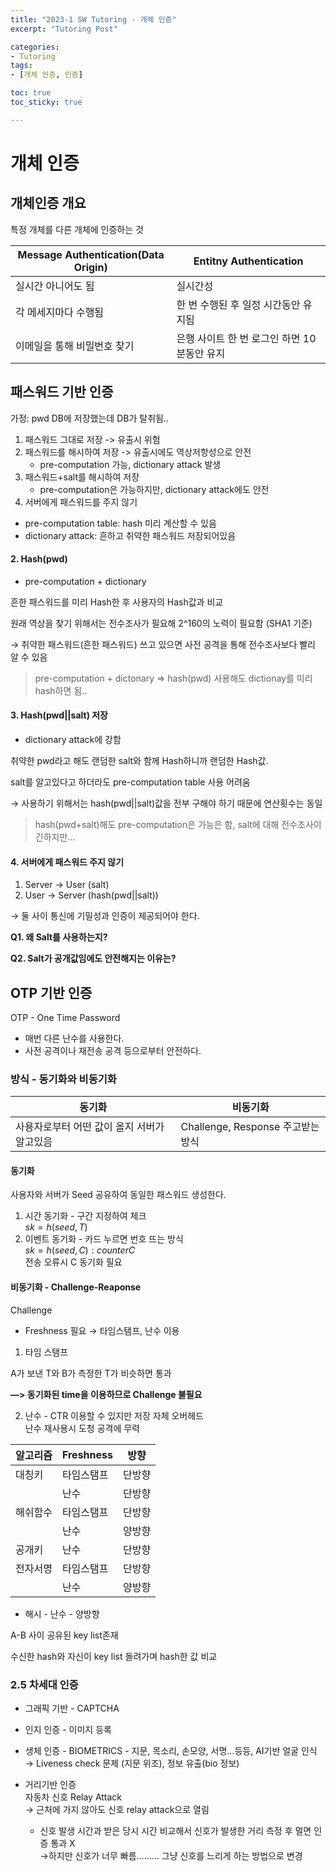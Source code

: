 ```yaml
---
title: "2023-1 SW Tutoring - 개체 인증"
excerpt: "Tutoring Post"

categories:
- Tutoring
tags:
- [개체 인증, 인증]

toc: true
toc_sticky: true

---
```


# 개체 인증

## 개체인증 개요
특정 개체를 다른 개체에 인증하는 것

| Message Authentication(Data Origin) | Entitny Authentication |
| --- | --- |
| 실시간 아니어도 됨  | 실시간성 |
| 각 메세지마다 수행됨 | 한 번 수행된 후 일정 시간동안 유지됨 |
| 이메일을 통해 비밀번호 찾기 | 은행 사이트 한 번 로그인 하면 10분동안 유지 |

## 패스워드 기반 인증

가정: pwd DB에 저장했는데 DB가 탈취됨..
1. 패스워드 그대로 저장 -> 유출시 위험
2. 패스워드를 해시하여 저장 -> 유출시에도 역상저항성으로 안전  
    - pre-computation 가능, dictionary attack 발생
3. 패스워드+salt를 해시하여 저장  
    - pre-computation은 가능하지만, dictionary attack에도 안전
4. 서버에게 패스워드를 주지 않기  

- pre-computation table: hash 미리 계산할 수 있음
- dictionary attack: 흔하고 취약한 패스워드 저장되어있음  

#### 2. Hash(pwd)
- pre-computation + dictionary

흔한 패스워드를 미리 Hash한 후 사용자의 Hash값과 비교

원래 역상을 찾기 위해서는 전수조사가 필요해 2^160의 노력이 필요함 (SHA1 기준)

→ 취약한 패스워드(흔한 패스워드) 쓰고 있으면 사전 공격을 통해 전수조사보다 빨리 알 수 있음
        
>pre-computation + dictonary => hash(pwd) 사용해도 dictionay를 미리 hash하면 됨..

#### 3. Hash(pwd||salt) 저장
- dictionary attack에 강함

취약한 pwd라고 해도 랜덤한 salt와 함께 Hash하니까 랜덤한 Hash값.

salt를 알고있다고 하더라도 pre-computation table 사용 어려움

→ 사용하기 위해서는 hash(pwd||salt)값을 전부 구해야 하기 때문에 연산횟수는 동일

>hash(pwd+salt)해도 pre-computation은 가능은 함, salt에 대해 전수조사이긴하지만...

#### 4. 서버에게 패스워드 주지 않기
1. Server → User (salt)
2. User → Server (hash(pwd||salt))

→ 둘 사이 통신에 기밀성과 인증이 제공되어야 한다.


**Q1. 왜 Salt를 사용하는지?**

**Q2. Salt가 공개값임에도 안전해지는 이유는?**

## OTP 기반 인증

OTP - One Time Password

- 매번 다른 난수를 사용한다.
- 사전 공격이나 재전송 공격 등으로부터 안전하다.

### 방식 - 동기화와 비동기화

| 동기화 | 비동기화 |
| --- | --- |
|  사용자로부터 어떤 값이 올지 서버가 알고있음 | Challenge, Response 주고받는 방식 |

#### 동기화
사용자와 서버가 Seed 공유하여 동일한 패스워드 생성한다.  
1. 시간 동기화 - 구간 지정하여 체크  
    $sk=h(seed,T)$
2. 이벤트 동기화 - 카드 누르면 번호 뜨는 방식  
    $sk=h(seed,C): counter C$  
    전송 오류시 C 동기화 필요

#### 비동기화 - Challenge-Reaponse
Challenge  
 - Freshness 필요 → 타임스탬프, 난수 이용

1. 타임 스탬프

A가 보낸 T와 B가 측정한 T가 비슷하면 통과

**—> 동기화된 time을 이용하므로 Challenge 불필요**

2. 난수 - CTR 이용할 수 있지만 저장 자체 오버헤드  
    난수 재사용시 도청 공격에 무력

|알고리즘|Freshness|방향|
| --- | --- | --- |
| 대칭키 | 타임스탬프 | 단방향 |
|  | 난수 | 단방향 |
| 해쉬함수 | 타임스탬프 | 단방향 |
|  | 난수 | 양방향 |
| 공개키 | 난수 | 단방향 |
| 전자서명 | 타임스탬프 | 단방향 |
|  | 난수 | 양방향 |

- 해시 - 난수 - 양방향

A-B 사이 공유된 key list존재

수신한 hash와 자신이 key list 돌려가며 hash한 값 비교


### 2.5 차세대 인증

- 그래픽 기반 - CAPTCHA
- 인지 인증 - 이미지 등록
- 생체 인증 - BIOMETRICS - 지문, 목소리, 손모양, 서명…등등, AI기반 얼굴 인식  
    → Liveness check 문제 (지문 위조), 정보 유출(bio 정보)

- 거리기반 인증  
    자동차 신호 Relay Attack   
    → 근처에 가지 않아도 신호 relay attack으로 열림  

    - 신호 발생 시간과 받은 당시 시간 비교해서 신호가 발생한 거리 측정 후 멀면 인증 통과 X   
        →하지만 신호가 너무 빠름……… 그냥 신호를 느리게 하는 방법으로 변경

